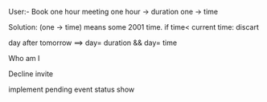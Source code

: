 User:- Book one hour meeting
one hour -> duration
one -> time

Solution: (one -> time) means some 2001 time. 
if time< current time:
    discart





day after tomorrow ==> day= duration && day= time





Who am I


Decline invite


implement pending event status show